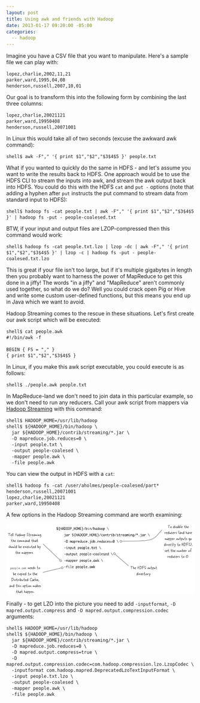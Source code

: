 ```yaml
---
layout: post
title: Using awk and friends with Hadoop
date: 2013-01-17 09:20:00 -05:00
categories:
  -- hadoop
---
```


Imagine you have a CSV file that you want to manipulate. Here's a sample file we can play with:

    lopez,charlie,2002,11,21
    parker,ward,1995,04,08
    henderson,russell,2007,10,01

Our goal is to transform this into the following form by combining the last three
columns:

    lopez,charlie,20021121
    parker,ward,19950408
    henderson,russell,20071001

In Linux this would take all of two seconds (excuse the awkward awk command):

    shell$ awk -F"," '{ print $1","$2","$3$4$5 }' people.txt

What if you wanted to quickly do the same in HDFS - and let's assume you want to write the
results back to HDFS. One approach would be to use the HDFS CLI to stream the inputs into
awk, and stream the awk output back into HDFS. You could do this with the HDFS `cat` and `put -` options
(note that adding a hyphen after `put` instructs the put command to stream data from standard input to
HDFS):

    shell$ hadoop fs -cat people.txt | awk -F"," '{ print $1","$2","$3$4$5 }' | hadoop fs -put - people-coalesed.txt

BTW, if your input and output files are LZOP-compressed then this command would work:

    shell$ hadoop fs -cat people.txt.lzo | lzop -dc | awk -F"," '{ print $1","$2","$3$4$5 }' | lzop -c | hadoop fs -put - people-coalesed.txt.lzo


This is great if your file isn't too large, but if it's multiple gigabytes in length then you
probably want to harness the power of MapReduce to get this done in a jiffy! The words "in a jiffy"
and "MapReduce" aren't commonly used together, so what do we do? Well you could crack open Pig or
Hive and write some custom user-defined functions, but this means you end up in Java which we want to
avoid.

Hadoop Streaming comes to the rescue in these situations.  Let's first create our awk script which will be executed:

    shell$ cat people.awk
    #!/bin/awk -f

    BEGIN { FS = "," }
    { print $1","$2","$3$4$5 }

In Linux, if you make this awk script executable, you could execute is as follows:

    shell$ ./people.awk people.txt

In MapReduce-land we don't need to join data in this particular example, so we don't need to run any reducers.
Call your awk script from mappers via [Hadoop Streaming](http://hadoop.apache.org/docs/mapreduce/current/streaming.html) with this command:

    shell$ HADOOP_HOME=/usr/lib/hadoop
    shell$ ${HADOOP_HOME}/bin/hadoop \
      jar ${HADOOP_HOME}/contrib/streaming/*.jar \
      -D mapreduce.job.reduces=0 \
      -input people.txt \
      -output people-coalesed \
      -mapper people.awk \
      -file people.awk

You can view the output in HDFS with a `cat`:

    shell$ hadoop fs -cat /user/aholmes/people-coalesed/part*
    henderson,russell,20071001
    lopez,charlie,20021121
    parker,ward,19950408

A few options in the Hadoop Streaming command are worth examining:

![awk-streaming-image](/images/awk-streaming.png)

Finally - to get LZO into the picture you need to add `-inputformat`,
 `-D mapred.output.compress` and `-D mapred.output.compression.codec` arguments:


    shell$ HADOOP_HOME=/usr/lib/hadoop
    shell$ ${HADOOP_HOME}/bin/hadoop \
      jar ${HADOOP_HOME}/contrib/streaming/*.jar \
      -D mapreduce.job.reduces=0 \
      -D mapred.output.compress=true \
      -D mapred.output.compression.codec=com.hadoop.compression.lzo.LzopCodec \
      -inputformat com.hadoop.mapred.DeprecatedLzoTextInputFormat \
      -input people.txt.lzo \
      -output people-coalesed \
      -mapper people.awk \
      -file people.awk
